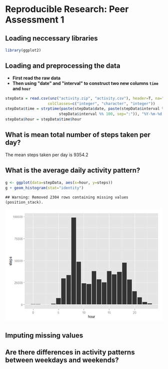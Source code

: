 # Reproducible Research: Peer Assessment 1

## Loading neccessary libraries

```r
library(ggplot2)
```

## Loading and preprocessing the data

- **First read the raw data**
- **Then using "date" and "interval" to construct two new columns `time` and `hour`**


```r
stepData = read.csv(unz("activity.zip", "activity.csv"), header=T, na="NA",
                   colClasses=c("integer", "character", "integer"))
stepData$time = strptime(paste(stepData$date, paste(stepData$interval %/% 100, 
                        stepData$interval %% 100, sep=":")), "%Y-%m-%d %H:%M")
stepData$hour = stepData$time$hour
```

## What is mean total number of steps taken per day?
The mean steps taken per day is 9354.2


## What is the average daily activity pattern?


```r
g <- ggplot(data=stepData, aes(x=hour, y=steps))
g + geom_histogram(stat="identity")
```

```
## Warning: Removed 2304 rows containing missing values (position_stack).
```

![](PA1_template_files/figure-html/unnamed-chunk-2-1.png) 

## Imputing missing values



## Are there differences in activity patterns between weekdays and weekends?
